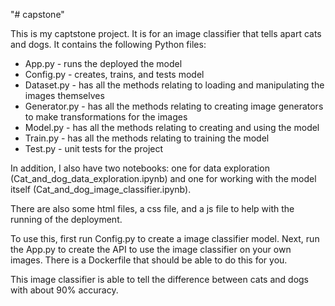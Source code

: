 "# capstone" 

This is my captstone project. It is for an image classifier that tells apart cats and dogs. It contains the following Python files:
- App.py - runs the deployed the model
- Config.py - creates, trains, and tests model
- Dataset.py - has all the methods relating to loading and manipulating the images themselves
- Generator.py - has all the methods relating to creating image generators to make transformations for the images
- Model.py - has all the methods relating to creating and using the model
- Train.py - has all the methods relating to training the model
- Test.py - unit tests for the project

In addition, I also have two notebooks: one for data exploration (Cat_and_dog_data_exploration.ipynb) and one for working with the model itself (Cat_and_dog_image_classifier.ipynb).

There are also some html files, a css file, and a js file to help with the running of the deployment.

To use this, first run Config.py to create a image classifier model. Next, run the App.py to create the API to use the image classifier on your own images. There is a Dockerfile that should be able to do this for you.

This image classifier is able to tell the difference between cats and dogs with about 90% accuracy.
